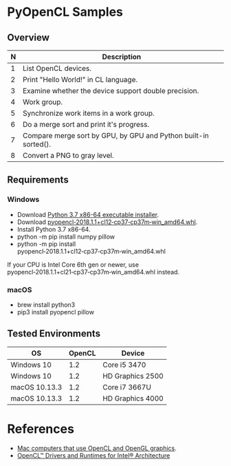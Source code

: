 # PyOpenCL Samples

## Overview

 N | Description
---- | ----
1 | List OpenCL devices.
2 | Print "Hello World!" in CL language.
3 | Examine whether the device support double precision.
4 | Work group.
5 | Synchronize work items in a work group.
6 | Do a merge sort and print it's progress.
7 | Compare merge sort by GPU, by GPU and Python built-in sorted().
8 | Convert a PNG to gray level.

## Requirements

### Windows

* Download [Python 3.7 x86-64 executable installer](https://www.python.org/ftp/python/3.7.0/python-3.7.0-amd64.exe).
* Download [pyopencl‑2018.1.1+cl12‑cp37‑cp37m‑win_amd64.whl](https://www.lfd.uci.edu/~gohlke/pythonlibs/#pyopencl).
* Install Python 3.7 x86-64.
* python -m pip install numpy pillow
* python -m pip install pyopencl‑2018.1.1+cl12‑cp37‑cp37m‑win_amd64.whl

If your CPU is Intel Core 6th gen or newer, use pyopencl‑2018.1.1+cl21‑cp37‑cp37m‑win_amd64.whl instead.

### macOS

* brew install python3
* pip3 install pyopencl pillow

## Tested Environments

OS | OpenCL | Device
---- | ---- | ----
Windows 10 | 1.2 | Core i5 3470
Windows 10 | 1.2 | HD Graphics 2500
macOS 10.13.3 | 1.2 | Core i7 3667U
macOS 10.13.3 | 1.2 | HD Graphics 4000

# References

* [Mac computers that use OpenCL and OpenGL graphics](https://support.apple.com/en-us/HT202823).
* [OpenCL™ Drivers and Runtimes for Intel® Architecture](https://software.intel.com/en-us/articles/opencl-drivers)
